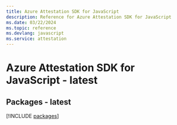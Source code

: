 ```yaml
---
title: Azure Attestation SDK for JavaScript
description: Reference for Azure Attestation SDK for JavaScript
ms.date: 03/22/2024
ms.topic: reference
ms.devlang: javascript
ms.service: attestation
---
```

# Azure Attestation SDK for JavaScript - latest
## Packages - latest
[!INCLUDE [packages](attestation-index.md)]